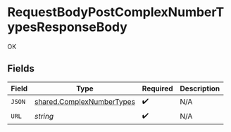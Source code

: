 # RequestBodyPostComplexNumberTypesResponseBody

OK


## Fields

| Field                                                                         | Type                                                                          | Required                                                                      | Description                                                                   |
| ----------------------------------------------------------------------------- | ----------------------------------------------------------------------------- | ----------------------------------------------------------------------------- | ----------------------------------------------------------------------------- |
| `JSON`                                                                        | [shared.ComplexNumberTypes](../../../pkg/models/shared/complexnumbertypes.md) | :heavy_check_mark:                                                            | N/A                                                                           |
| `URL`                                                                         | *string*                                                                      | :heavy_check_mark:                                                            | N/A                                                                           |